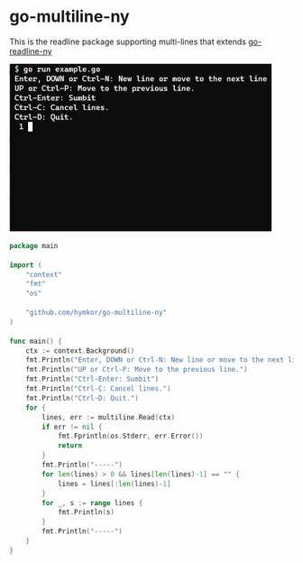 go-multiline-ny
===============

This is the readline package supporting multi-lines that extends [go-readline-ny]

[go-readline-ny]: https://github.com/nyaosorg/go-readline-ny

![image](./demo.gif)

```example.go
package main

import (
    "context"
    "fmt"
    "os"

    "github.com/hymkor/go-multiline-ny"
)

func main() {
    ctx := context.Background()
    fmt.Println("Enter, DOWN or Ctrl-N: New line or move to the next line")
    fmt.Println("UP or Ctrl-P: Move to the previous line.")
    fmt.Println("Ctrl-Enter: Sumbit")
    fmt.Println("Ctrl-C: Cancel lines.")
    fmt.Println("Ctrl-D: Quit.")
    for {
        lines, err := multiline.Read(ctx)
        if err != nil {
            fmt.Fprintln(os.Stderr, err.Error())
            return
        }
        fmt.Println("-----")
        for len(lines) > 0 && lines[len(lines)-1] == "" {
            lines = lines[:len(lines)-1]
        }
        for _, s := range lines {
            fmt.Println(s)
        }
        fmt.Println("-----")
    }
}
```
